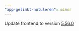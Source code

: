 ```yaml
---
"app-gelinkt-notuleren": minor
---
```


Update frontend to version [5.56.0](https://github.com/lblod/frontend-gelinkt-notuleren/releases/tag/v5.56.0)

